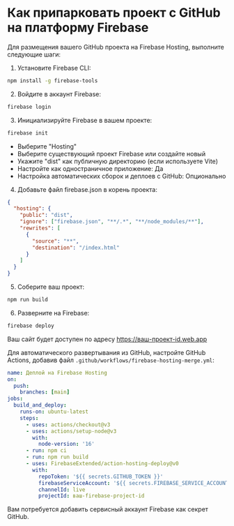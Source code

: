 # Как припарковать проект с GitHub на платформу Firebase

Для размещения вашего GitHub проекта на Firebase Hosting, выполните следующие шаги:

1. Установите Firebase CLI:

```bash
npm install -g firebase-tools
```

2. Войдите в аккаунт Firebase:

```bash
firebase login
```

3. Инициализируйте Firebase в вашем проекте:

```bash
firebase init
```

- Выберите "Hosting"
- Выберите существующий проект Firebase или создайте новый
- Укажите "dist" как публичную директорию (если используете Vite)
- Настройте как одностраничное приложение: Да
- Настройка автоматических сборок и деплоев с GitHub: Опционально

4. Добавьте файл firebase.json в корень проекта:

```json
{
  "hosting": {
    "public": "dist",
    "ignore": ["firebase.json", "**/.*", "**/node_modules/**"],
    "rewrites": [
      {
        "source": "**",
        "destination": "/index.html"
      }
    ]
  }
}
```

5. Соберите ваш проект:

```bash
npm run build
```

6. Разверните на Firebase:

```bash
firebase deploy
```

Ваш сайт будет доступен по адресу <https://ваш-проект-id.web.app>

Для автоматического развертывания из GitHub, настройте GitHub Actions, добавив файл `.github/workflows/firebase-hosting-merge.yml`:

```yaml
name: Деплой на Firebase Hosting
on:
  push:
    branches: [main]
jobs:
  build_and_deploy:
    runs-on: ubuntu-latest
    steps:
      - uses: actions/checkout@v3
      - uses: actions/setup-node@v3
        with:
          node-version: '16'
      - run: npm ci
      - run: npm run build
      - uses: FirebaseExtended/action-hosting-deploy@v0
        with:
          repoToken: '${{ secrets.GITHUB_TOKEN }}'
          firebaseServiceAccount: '${{ secrets.FIREBASE_SERVICE_ACCOUNT }}'
          channelId: live
          projectId: ваш-firebase-project-id
```

Вам потребуется добавить сервисный аккаунт Firebase как секрет GitHub.
